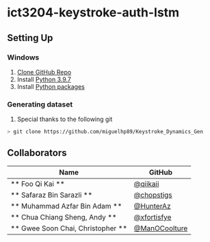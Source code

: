 # ict3204-keystroke-auth-lstm

## Setting Up
### Windows
1. [Clone GitHub Repo](https://github.com/xfortisfye/303-see-other/blob/main/github-notes.md#clone-github-repo)
2. Install [Python 3.9.7](https://github.com/xfortisfye/303-see-other/blob/main/dependencies.md#python)
3. Install [Python packages](https://github.com/xfortisfye/303-see-other/blob/main/dependencies.md#install-python-packages)

### Generating dataset
1. Special thanks to the following git
```bash
> git clone https://github.com/miguelhp89/Keystroke_Dynamics_Gen
```

## Collaborators
| Name            | GitHub                                         | 
| --------------- | ---------------------------------------------- | 
| ** Foo Qi Kai **                  | [@qiikaii](https://github.com/qiikaii) |
| ** Safaraz Bin Sarazli **         | [@chopstigs](https://github.com/chopstigs) |
| ** Muhammad Azfar Bin Adam **     | [@HunterAz](https://github.com/HunterAz) |
| ** Chua Chiang Sheng, Andy **     | [@xfortisfye](https://github.com/xfortisfye) |
| ** Gwee Soon Chai, Christopher ** | [@ManOCoolture](https://github.com/ManOCoolture) |
